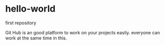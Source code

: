 # hello-world
first repository


Git Hub is an good platform to work on your projects easily.
everyone can work at the same time in this.
